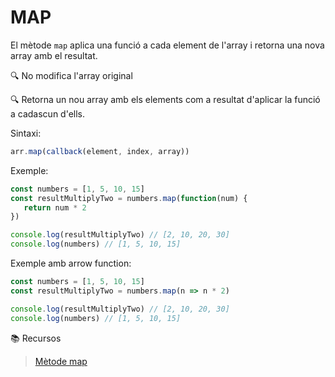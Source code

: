 # **MAP**

El mètode ```map``` aplica una funció a cada element de l'array i retorna una nova array amb el resultat. 

🔍 No modifica l'array original

🔍 Retorna un nou array amb els elements com a resultat d'aplicar la funció a cadascun d'ells.

Sintaxi:

```js
arr.map(callback(element, index, array))
```

Exemple:

```js
const numbers = [1, 5, 10, 15]
const resultMultiplyTwo = numbers.map(function(num) {
   return num * 2
})

console.log(resultMultiplyTwo) // [2, 10, 20, 30]
console.log(numbers) // [1, 5, 10, 15]
```

Exemple amb arrow function:

```js
const numbers = [1, 5, 10, 15]
const resultMultiplyTwo = numbers.map(n => n * 2)

console.log(resultMultiplyTwo) // [2, 10, 20, 30]
console.log(numbers) // [1, 5, 10, 15]
```

📚 Recursos
>[Mètode map](https://developer.mozilla.org/es/docs/Web/JavaScript/Reference/Global_Objects/Array/map)